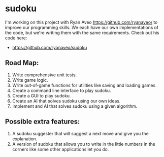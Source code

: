 # sudoku
I'm working on this project with Ryan Aveo https://github.com/ryanaveo/ to improve our programming skills. 
We each have our own implementations of the code, but we're writing them with the same requirements. Check out his code here:
* https://github.com/ryanaveo/sudoku
## Road Map:
1. Write comprehensive unit tests.
1. Write game logic.
1. Write out-of-game functions for utilities like saving and loading games.
1. Create a command line interface to play sudoku.
1. Create a GUI to play sudoku.
1. Create an AI that solves sudoku using our own ideas.
1. Implement and AI that solves sudoku using a given algorithm.

## Possible extra features:
1. A sudoku suggester that will suggest a next move and give you the explanation.
1. A version of sudoku that allows you to write in the little numbers in the corners like some other applications let you do.
